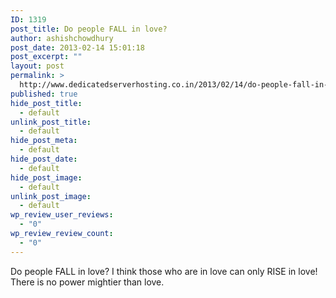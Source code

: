 ```yaml
---
ID: 1319
post_title: Do people FALL in love?
author: ashishchowdhury
post_date: 2013-02-14 15:01:18
post_excerpt: ""
layout: post
permalink: >
  http://www.dedicatedserverhosting.co.in/2013/02/14/do-people-fall-in-love/
published: true
hide_post_title:
  - default
unlink_post_title:
  - default
hide_post_meta:
  - default
hide_post_date:
  - default
hide_post_image:
  - default
unlink_post_image:
  - default
wp_review_user_reviews:
  - "0"
wp_review_review_count:
  - "0"
---
```

Do people FALL in love? I think those who are in love can only RISE in love! There is no power mightier than love.